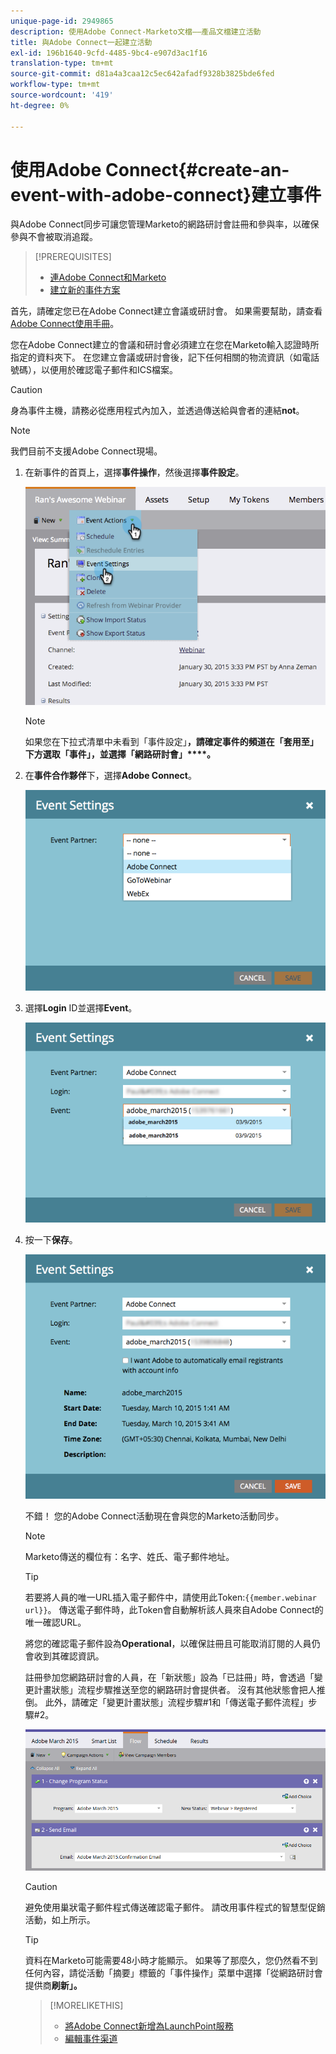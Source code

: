 ```yaml
---
unique-page-id: 2949865
description: 使用Adobe Connect-Marketo文檔——產品文檔建立活動
title: 與Adobe Connect一起建立活動
exl-id: 196b1640-9cfd-4485-9bc4-e907d3ac1f16
translation-type: tm+mt
source-git-commit: d81a4a3caa12c5ec642afadf9328b3825bde6fed
workflow-type: tm+mt
source-wordcount: '419'
ht-degree: 0%

---
```


# 使用Adobe Connect{#create-an-event-with-adobe-connect}建立事件

與Adobe Connect同步可讓您管理Marketo的網路研討會註冊和參與率，以確保參與不會被取消追蹤。

>[!PREREQUISITES]
>
>* [連Adobe Connect和Marketo](/help/marketo/product-docs/administration/additional-integrations/add-adobe-connect-as-a-launchpoint-service.md)
>* [建立新的事件方案](/help/marketo/product-docs/demand-generation/events/understanding-events/create-a-new-event-program.md)


首先，請確定您已在Adobe Connect建立會議或研討會。 如果需要幫助，請查看[Adobe Connect使用手冊](https://help.adobe.com/en_US/connect/9.0/using/index.html)。

您在Adobe Connect建立的會議和研討會必須建立在您在Marketo輸入認證時所指定的資料夾下。 在您建立會議或研討會後，記下任何相關的物流資訊（如電話號碼），以便用於確認電子郵件和ICS檔案。

>[!CAUTION]
>
>身為事件主機，請務必從應用程式內加入，並透過傳送給與會者的連結&#x200B;**not**。

>[!NOTE]
>
>我們目前不支援Adobe Connect現場。

1. 在新事件的首頁上，選擇&#x200B;**事件操作**，然後選擇&#x200B;**事件設定**。

   ![](assets/image2015-1-30-15-3a34-3a28.png)

   >[!NOTE]
   >
   >如果您在下拉式清單中未看到「事件設定」**，請確定事件的頻道在「套用至」下方選取「事件」，並選擇「網路研討會」****。**

1. 在&#x200B;**事件合作夥伴**&#x200B;下，選擇&#x200B;**Adobe Connect**。

   ![](assets/event-settings-adobe-connect.png)

1. 選擇&#x200B;**Login** ID並選擇&#x200B;**Event**。

   ![](assets/event-settings-select-event-adobe-connect.png)

1. 按一下&#x200B;**保存**。

   ![](assets/event-settings-overview.png)

   不錯！ 您的Adobe Connect活動現在會與您的Marketo活動同步。

   >[!NOTE]
   >
   >Marketo傳送的欄位有：名字、姓氏、電子郵件地址。

   >[!TIP]
   >
   >若要將人員的唯一URL插入電子郵件中，請使用此Token:`{{member.webinar url}}`。 傳送電子郵件時，此Token會自動解析該人員來自Adobe Connect的唯一確認URL。
   >
   >將您的確認電子郵件設為&#x200B;**Operational**，以確保註冊且可能取消訂閱的人員仍會收到其確認資訊。

   註冊參加您網路研討會的人員，在「新狀態」設為「已註冊」時，會透過「變更計畫狀態」流程步驟推送至您的網路研討會提供者。 沒有其他狀態會把人推倒。 此外，請確定「變更計畫狀態」流程步驟#1和「傳送電子郵件流程」步驟#2。

   ![](assets/adobe.png)

   >[!CAUTION]
   >
   >避免使用巢狀電子郵件程式傳送確認電子郵件。 請改用事件程式的智慧型促銷活動，如上所示。

   >[!TIP]
   >
   >資料在Marketo可能需要48小時才能顯示。 如果等了那麼久，您仍然看不到任何內容，請從活動「摘要」標籤的「事件操作」菜單中選擇「從網路研討會提供商&#x200B;**刷新」。**

   >[!MORELIKETHIS]
   >
   >* [將Adobe Connect新增為LaunchPoint服務](/help/marketo/product-docs/administration/additional-integrations/add-adobe-connect-as-a-launchpoint-service.md)
   >* [編輯事件渠道](/help/marketo/product-docs/demand-generation/events/understanding-events/edit-an-event-channel.md)

